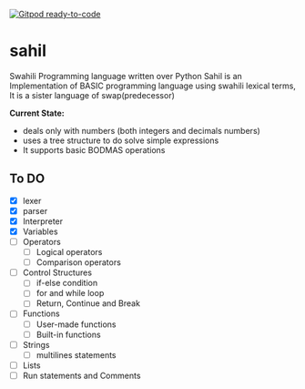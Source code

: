 [![Gitpod ready-to-code](https://img.shields.io/badge/Gitpod-ready--to--code-blue?logo=gitpod)](https://gitpod.io/#https://github.com/ibnsultan/sahil)

# sahil
Swahili Programming language written over Python
Sahil is an Implementation of BASIC programming language using swahili lexical terms, It is a sister language of swap(predecessor)

**Current State:** 
- deals only with numbers (both integers and decimals numbers)
- uses a tree structure to do solve simple expressions
- It supports basic BODMAS operations

## To DO
- [X] lexer
- [x] parser
- [x] Interpreter
- [x] Variables
- [ ] Operators
  - [ ] Logical operators
  - [ ] Comparison operators
- [ ] Control Structures
  - [ ] if-else condition
  - [ ] for and while loop
  - [ ] Return, Continue and Break
- [ ] Functions
  - [ ] User-made functions
  - [ ] Built-in functions
- [ ] Strings
  - [ ] multilines statements
- [ ] Lists
- [ ] Run statements and Comments
